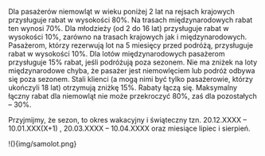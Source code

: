   Dla pasażerów niemowląt w wieku poniżej 2 lat na rejsach krajowych przysługuje rabat w
wysokości 80%. Na trasach międzynarodowych rabat ten wynosi 70%. Dla młodzieży (od 2 do 16
lat) przysługuje rabat w wysokości 10%, zarówno na trasach krajowych jak i międzynarodowych.
Pasażerom, którzy rezerwują lot na 5 miesięcy przed podróżą, przysługuje rabat w wysokości
10%. Dla lotów międzynarodowych pasażerom przysługuje 15% rabat, jeśli podróżują poza
sezonem. Nie ma zniżek na loty międzynarodowe chyba, że pasażer jest niemowlęciem lub
podróż odbywa się poza sezonem. Stali klienci (a mogą nimi być tylko pasażerowie, którzy
ukończyli 18 lat) otrzymują zniżkę 15%. Rabaty łączą się. Maksymalny łączny rabat dla niemowląt
nie może przekroczyć 80%, zaś dla pozostałych – 30%.

  Przyjmijmy, że sezon, to okres wakacyjny i świąteczny tzn. 20.12.XXXX – 10.01.XXX(X+1) ,
20.03.XXXX – 10.04.XXXX oraz miesiące lipiec i sierpień.



!(){img/samolot.png}
